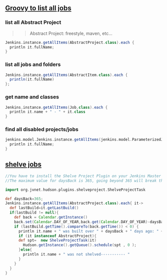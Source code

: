 ## [Groovy to list all jobs](https://support.cloudbees.com/hc/en-us/articles/226941767-Groovy-to-list-all-jobs)
### list all Abstract Project
>> Abstract Project: freestyle, maven, etc...

```groovy
Jenkins.instance.getAllItems(AbstractProject.class).each {
  println it.fullName;
}
```

### list all jobs and folders
```groovy
Jenkins.instance.getAllItems(AbstractItem.class).each {
  println(it.fullName)
};
```

### get name and classes
```groovy
Jenkins.instance.getAllItems(Job.class).each {
  println it.name + " - " + it.class
}
```

### find all disabled projects/jobs
```groovy
jenkins.model.Jenkins.instance.getAllItems(jenkins.model.ParameterizedJobMixIn.ParameterizedJob.class).findAll{ it -> it.disabled }.each {
  println it.fullName;
}
```

## [shelve jobs](https://support.cloudbees.com/hc/en-us/articles/236353928-Groovy-Scripts-To-Shelve-Jobs)
```groovy
//You have to install the Shelve Project Plugin on your Jenkins Master
//The maximum value for daysBack is 365, going beyond 365 will break the script.

import org.jvnet.hudson.plugins.shelveproject.ShelveProjectTask

def daysBack=365; 
Jenkins.instance.getAllItems(AbstractProject.class).each{ it->
  def lastBuild=it.getLastBuild()
  if(lastBuild != null){
    def back = Calendar.getInstance()
    back.set(Calendar.DAY_OF_YEAR,back.get(Calendar.DAY_OF_YEAR)-daysBack)
    if (lastBuild.getTime().compareTo(back.getTime()) < 0) {
      println it.name + " was built over " + daysBack + " days ago: " + lastBuild.getTime()
      if (it instanceof AbstractProject){
      def spt=  new ShelveProjectTask(it)
        Hudson.getInstance().getQueue().schedule(spt , 0 );
      }else{
        println it.name + " was not shelved----------- " 
      }
    }
  }
}
```

